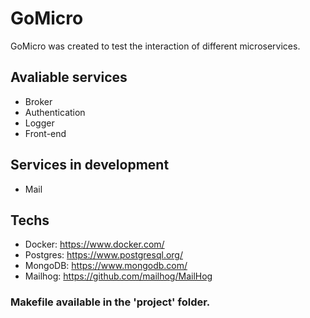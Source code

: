 # GoMicro

GoMicro was created to test the interaction of different microservices.

## Avaliable services

- Broker
- Authentication
- Logger
- Front-end

## Services in development

- Mail

## Techs

- Docker: https://www.docker.com/
- Postgres: https://www.postgresql.org/
- MongoDB: https://www.mongodb.com/
- Mailhog: https://github.com/mailhog/MailHog

### Makefile available in the 'project' folder.
